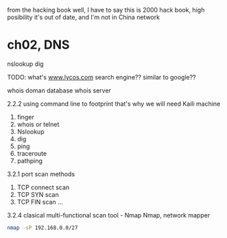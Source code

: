 from the hacking book
well, I have to say this is 2000 hack book, high posibility it's out of date,
and I'm not in China network
# ch02, DNS
nslookup
dig

TODO: what's www.lycos.com search engine?? similar to google??

whois doman database
whois server

2.2.2 using command line to footprint
that's why we will need Kaili machine
1. finger
2. whois or telnet
3. Nslookup
4. dig
5. ping
6. traceroute
7. pathping

3.2.1 port scan methods
1. TCP connect scan
2. TCP SYN scan
3. TCP FIN scan
...

3.2.4 clasical multi-functional scan tool - Nmap
Nmap, network mapper
```bash
nmap -sP 192.168.0.0/27

```
